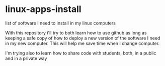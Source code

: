 # linux-apps-install
list of software I need to install in my linux computers

With this repository i'll try to both learn how to use github as long as keeping a safe copy of how to deploy a new version of the software I need in my new computer. This will help me save time when I change computer.

I'm trying also to learn how to share code with students, both, in a public and in a private way
